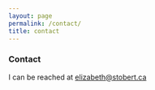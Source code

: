 ```yaml
---
layout: page
permalink: /contact/
title: contact
---
```


### Contact
I can be reached at elizabeth@stobert.ca 

